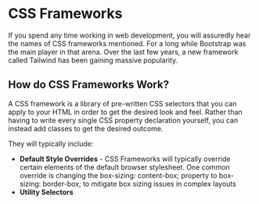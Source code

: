 # CSS Frameworks
If you spend any time working in web development, you will assuredly hear the names of CSS frameworks mentioned.  For a long while Bootstrap was the main player in that arena.  Over the last few years, a new framework called Tailwind has been gaining massive popularity.  

## How do CSS Frameworks Work?

A CSS framework is a library of pre-written CSS selectors that you can apply to your HTML in order to get the desired look and feel.  Rather than having to write every single CSS property declaration yourself, you can instead add classes to get the desired outcome.

They will typically include:
- **Default Style Overrides** - CSS Frameworks will typically override certain elements of the default browser stylesheet.  One common override is changing the box-sizing: content-box; property to box-sizing: border-box; to mitigate box sizing issues in complex layouts
- **Utility Selectors** 